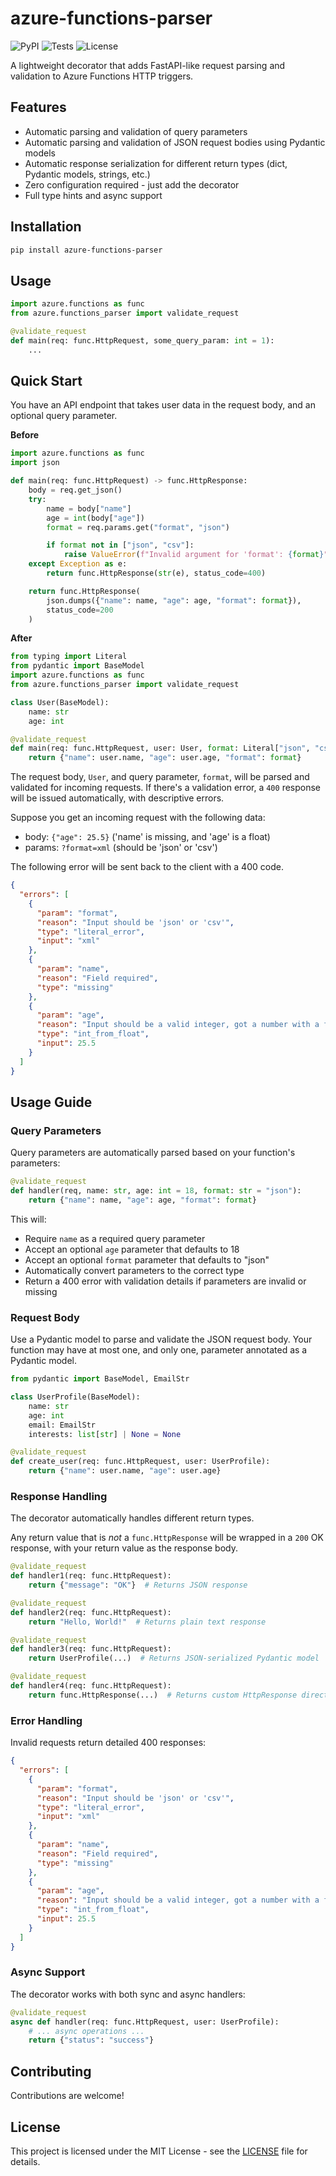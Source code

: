 # azure-functions-parser

![PyPI](https://img.shields.io/pypi/v/azure-functions-parser)
![Tests](https://github.com/ryayoung/azure-functions-parser/actions/workflows/tests.yml/badge.svg)
![License](https://img.shields.io/github/license/ryayoung/azure-functions-parser)


A lightweight decorator that adds FastAPI-like request parsing and validation to Azure Functions HTTP triggers.

## Features

- Automatic parsing and validation of query parameters
- Automatic parsing and validation of JSON request bodies using Pydantic models
- Automatic response serialization for different return types (dict, Pydantic models, strings, etc.)
- Zero configuration required - just add the decorator
- Full type hints and async support

## Installation

```bash
pip install azure-functions-parser
```

## Usage

```python
import azure.functions as func
from azure.functions_parser import validate_request

@validate_request
def main(req: func.HttpRequest, some_query_param: int = 1):
    ...
```


## Quick Start

You have an API endpoint that takes user data in the request body, and an
optional query parameter.

**Before**

```python
import azure.functions as func
import json

def main(req: func.HttpRequest) -> func.HttpResponse:
    body = req.get_json()
    try:
        name = body["name"]
        age = int(body["age"])
        format = req.params.get("format", "json")

        if format not in ["json", "csv"]:
            raise ValueError(f"Invalid argument for 'format': {format}")
    except Exception as e:
        return func.HttpResponse(str(e), status_code=400)

    return func.HttpResponse(
        json.dumps({"name": name, "age": age, "format": format}),
        status_code=200
    )
```

**After**

```python
from typing import Literal
from pydantic import BaseModel
import azure.functions as func
from azure.functions_parser import validate_request

class User(BaseModel):
    name: str
    age: int

@validate_request
def main(req: func.HttpRequest, user: User, format: Literal["json", "csv"] = "json"):
    return {"name": user.name, "age": user.age, "format": format}
```

The request body, `User`, and query parameter, `format`, will be parsed and
validated for incoming requests. If there's a validation error, a `400` response
will be issued automatically, with descriptive errors.

Suppose you get an incoming request with the following data:
- body: `{"age": 25.5}` ('name' is missing, and 'age' is a float)
- params: `?format=xml` (should be 'json' or 'csv')

The following error will be sent back to the client with a 400 code.

```json
{
  "errors": [
    {
      "param": "format",
      "reason": "Input should be 'json' or 'csv'",
      "type": "literal_error",
      "input": "xml"
    },
    {
      "param": "name",
      "reason": "Field required",
      "type": "missing"
    },
    {
      "param": "age",
      "reason": "Input should be a valid integer, got a number with a fractional part",
      "type": "int_from_float",
      "input": 25.5
    }
  ]
}
```

## Usage Guide

### Query Parameters

Query parameters are automatically parsed based on your function's parameters:

```python
@validate_request
def handler(req, name: str, age: int = 18, format: str = "json"):
    return {"name": name, "age": age, "format": format}
```

This will:
- Require `name` as a required query parameter
- Accept an optional `age` parameter that defaults to 18
- Accept an optional `format` parameter that defaults to "json"
- Automatically convert parameters to the correct type
- Return a 400 error with validation details if parameters are invalid or missing

### Request Body

Use a Pydantic model to parse and validate the JSON request body. Your function may
have at most one, and only one, parameter annotated as a Pydantic model.

```python
from pydantic import BaseModel, EmailStr

class UserProfile(BaseModel):
    name: str
    age: int
    email: EmailStr
    interests: list[str] | None = None

@validate_request
def create_user(req: func.HttpRequest, user: UserProfile):
    return {"name": user.name, "age": user.age}
```

### Response Handling

The decorator automatically handles different return types.

Any return value that is *not* a `func.HttpResponse` will be wrapped in a `200` OK
response, with your return value as the response body.

```python
@validate_request
def handler1(req: func.HttpRequest):
    return {"message": "OK"}  # Returns JSON response

@validate_request
def handler2(req: func.HttpRequest):
    return "Hello, World!"  # Returns plain text response

@validate_request
def handler3(req: func.HttpRequest):
    return UserProfile(...)  # Returns JSON-serialized Pydantic model

@validate_request
def handler4(req: func.HttpRequest):
    return func.HttpResponse(...)  # Returns custom HttpResponse directly
```

### Error Handling

Invalid requests return detailed 400 responses:

```json
{
  "errors": [
    {
      "param": "format",
      "reason": "Input should be 'json' or 'csv'",
      "type": "literal_error",
      "input": "xml"
    },
    {
      "param": "name",
      "reason": "Field required",
      "type": "missing"
    },
    {
      "param": "age",
      "reason": "Input should be a valid integer, got a number with a fractional part",
      "type": "int_from_float",
      "input": 25.5
    }
  ]
}
```

### Async Support

The decorator works with both sync and async handlers:

```python
@validate_request
async def handler(req: func.HttpRequest, user: UserProfile):
    # ... async operations ...
    return {"status": "success"}
```

## Contributing

Contributions are welcome!

## License

This project is licensed under the MIT License - see the [LICENSE](LICENSE) file for details.

